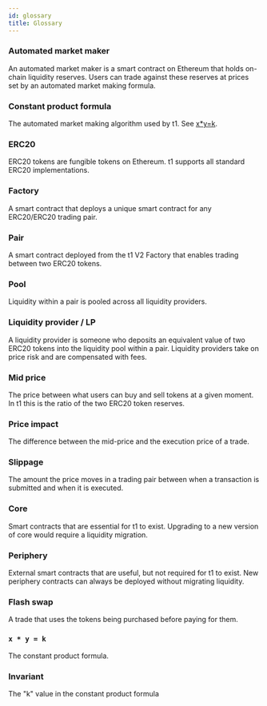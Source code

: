 ```yaml
---
id: glossary
title: Glossary
---
```


### Automated market maker

An automated market maker is a smart contract on Ethereum that holds on-chain liquidity reserves. Users can trade against these reserves at prices set by an automated market making formula.

### Constant product formula

The automated market making algorithm used by t1.
See [x\*y=k](#x--y--k).

### ERC20

ERC20 tokens are fungible tokens on Ethereum. t1 supports all standard ERC20 implementations.

### Factory

A smart contract that deploys a unique smart contract for any ERC20/ERC20 trading pair.

### Pair

A smart contract deployed from the t1 V2 Factory that enables trading between two ERC20 tokens.

### Pool

Liquidity within a pair is pooled across all liquidity providers.

### Liquidity provider / LP

A liquidity provider is someone who deposits an equivalent value of two ERC20 tokens into the liquidity pool within a pair. Liquidity providers take on price risk and are compensated with fees.

### Mid price

The price between what users can buy and sell tokens at a given moment. In t1 this is the ratio of the two ERC20 token reserves.

### Price impact

The difference between the mid-price and the execution price of a trade.

### Slippage

The amount the price moves in a trading pair between when a transaction is submitted and when it is executed.

### Core

Smart contracts that are essential for t1 to exist. Upgrading to a new version of core would require a liquidity migration.

### Periphery

External smart contracts that are useful, but not required for t1 to exist. New periphery contracts can always be deployed without migrating liquidity.

### Flash swap

A trade that uses the tokens being purchased before paying for them.

### `x * y = k`

The constant product formula.

### Invariant

The "k" value in the constant product formula
